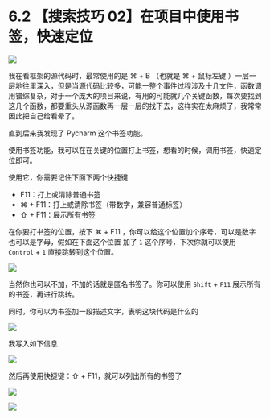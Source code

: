 # 6.2 【搜索技巧 02】在项目中使用书签，快速定位

![](http://image.iswbm.com/20200804124133.png)

我在看框架的源代码时，最常使用的是 ⌘  + B （也就是 ⌘  + 鼠标左键 ）一层一层地往里深入，但是当源代码比较多，可能一整个事件过程涉及十几文件，函数调用错综复杂，对于一个庞大的项目来说，有用的可能就几个关键函数，每次要找到这几个函数，都要重头从源函数再一层一层的找下去，这样实在太麻烦了，我常常因此把自己给看晕了。

直到后来我发现了 Pycharm 这个书签功能。

使用书签功能，我可以在在关键的位置打上书签，想看的时候，调用书签，快速定位即可。

使用它，你需要记住下面下两个快捷键

- F11：打上或清除普通书签
- ⌘ + F11：打上或清除书签（带数字，兼容普通标签）
- ⇧ + F11：展示所有书签

在你要打书签的位置，按下 ⌘  + F11 ，你可以给这个位置加个序号，可以是数字也可以是字母，假如在下面这个位置 加了 `1` 这个序号，下次你就可以使用 `Control` + `1` 直接跳转到这个位置。

![](http://image.python-online.cn/20190324111429.png)

当然你也可以不加，不加的话就是匿名书签了。你可以使用 `Shift` + `F11` 展示所有的书签，再进行跳转。

同时，你可以为书签加一段描述文字，表明这块代码是什么的

![](http://image.iswbm.com/image-20200829165817279.png)

我写入如下信息

![](http://image.iswbm.com/image-20200829165841514.png)

然后再使用快捷键：⇧ + F11，就可以列出所有的书签了

![](http://image.iswbm.com/image-20200829165950576.png)

![](http://image.iswbm.com/20200607174235.png)